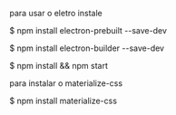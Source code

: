 
para usar o eletro instale 

$ npm install electron-prebuilt --save-dev

$ npm install electron-builder --save-dev

$ npm install && npm start

para instalar o  materialize-css

 $ npm install materialize-css
